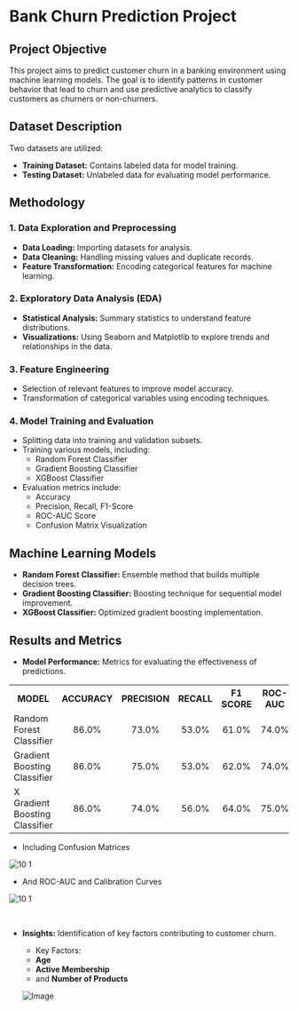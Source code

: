 # Bank Churn Prediction Project

## Project Objective
This project aims to predict customer churn in a banking environment using machine learning models. The goal is to identify patterns in customer behavior that lead to churn and use predictive analytics to classify customers as churners or non-churners.

## Dataset Description
Two datasets are utilized:
- **Training Dataset:** Contains labeled data for model training.
- **Testing Dataset:** Unlabeled data for evaluating model performance.

## Methodology
### 1. Data Exploration and Preprocessing
- **Data Loading:** Importing datasets for analysis.
- **Data Cleaning:** Handling missing values and duplicate records.
- **Feature Transformation:** Encoding categorical features for machine learning.

### 2. Exploratory Data Analysis (EDA)
- **Statistical Analysis:** Summary statistics to understand feature distributions.
- **Visualizations:** Using Seaborn and Matplotlib to explore trends and relationships in the data.

### 3. Feature Engineering
- Selection of relevant features to improve model accuracy.
- Transformation of categorical variables using encoding techniques.

### 4. Model Training and Evaluation
- Splitting data into training and validation subsets.
- Training various models, including:
  - Random Forest Classifier
  - Gradient Boosting Classifier
  - XGBoost Classifier
- Evaluation metrics include:
  - Accuracy
  - Precision, Recall, F1-Score
  - ROC-AUC Score
  - Confusion Matrix Visualization

## Machine Learning Models
- **Random Forest Classifier:** Ensemble method that builds multiple decision trees.
- **Gradient Boosting Classifier:** Boosting technique for sequential model improvement.
- **XGBoost Classifier:** Optimized gradient boosting implementation.

## Results and Metrics
- **Model Performance:** Metrics for evaluating the effectiveness of predictions.
<table align="center">
 <tr>
   <th>MODEL</th>
   <th>ACCURACY</th>
   <th>PRECISION</th>
   <th>RECALL</th>
   <th>F1 SCORE</th>
   <th>ROC-AUC</th>
 </tr>
 <tr>
   <td>Random Forest Classifier</td>
   <td align="center">86.0%</td>
   <td align="center">73.0%</td>
   <td align="center">53.0%</td>
   <td align="center">61.0%</td>
   <td align="center">74.0%</td>
 </tr>
 <tr>
   <td>Gradient Boosting Classifier</td>
   <td align="center">86.0%</td>
   <td align="center">75.0%</td>
   <td align="center">53.0%</td>
   <td align="center">62.0%</td>
   <td align="center">74.0%</td>
 </tr>
 <tr>
   <td>X Gradient Boosting Classifier</td>
   <td align="center">86.0%</td>
   <td align="center">74.0%</td>
   <td align="center">56.0%</td>
   <td align="center">64.0%</td>
   <td align="center">75.0%</td>
 </tr>
</table>

- Including Confusion Matrices

![10 1](https://github.com/user-attachments/assets/5e8eb47b-d4f5-4960-a0fc-971819c66062)


- And ROC-AUC and Calibration Curves

![10 1](https://github.com/user-attachments/assets/6901a4bd-1ac2-4e90-b047-686e813e50ee)

<br>

- **Insights:** Identification of key factors contributing to customer churn.
  - Key Factors:
  - **Age**
  - **Active Membership**
  - and **Number of Products**

  ![Image](https://github.com/user-attachments/assets/9506dfc1-3f45-4770-b3f1-169628f452bf)
  
